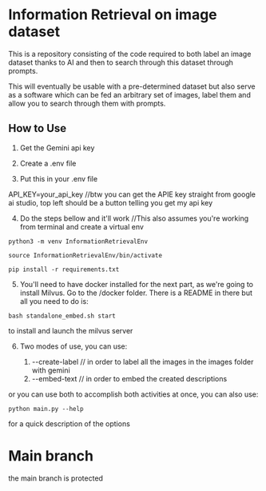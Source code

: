 # Information Retrieval on image dataset

This is a repository consisting of the code required to both label an image dataset thanks to AI and 
then to search through this dataset through prompts.

This will eventually be usable with a pre-determined dataset but also serve as a software which can be fed
an arbitrary set of images, label them and allow you to search through them with prompts.

## How to Use

1. Get the Gemini api key

2. Create a .env file

3. Put this in your .env file

API_KEY=your_api_key  //btw you can get the APIE key straight from google ai studio, top left should be a button telling you get my api key

4. Do the steps bellow and it'll work //This also assumes you're working from terminal and create a virtual env

```
python3 -m venv InformationRetrievalEnv

source InformationRetrievalEnv/bin/activate

pip install -r requirements.txt
```


5. You'll need to have docker installed for the next part, as we're going to install Milvus. Go to the /docker folder. There is a README in there but all you need to do is:

```
bash standalone_embed.sh start 
```
to install and launch the milvus server


6. Two modes of use, you can use:

    1. --create-label // in order to label all the images in the images folder with gemini 
    2. --embed-text // in order to embed the created descriptions

or you can use both to accomplish both activities at once, you can also use:
```
python main.py --help
```
for a quick description of the options

# Main branch

the main branch is protected

